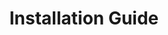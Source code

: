 ---
title: Installation Guide
description: About how install Turing AI.
docurl: installation-guide/
product: turing
---
